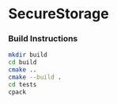 # SecureStorage

### Build Instructions

```bash
mkdir build
cd build
cmake .. 
cmake --build .
cd tests
cpack

```
